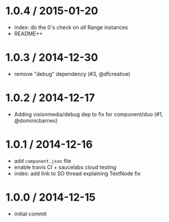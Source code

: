 
1.0.4 / 2015-01-20
==================

  * index: do the 0's check on *all* Range instances
  * README++

1.0.3 / 2014-12-30
==================

  * remove "debug" dependency (#3, @dfcreative)

1.0.2 / 2014-12-17
==================

  * Adding visionmedia/debug dep to fix for component/duo (#1, @dominicbarnes)

1.0.1 / 2014-12-16
==================

  * add `component.json` file
  * enable travis CI + saucelabs cloud testing
  * index: add link to SO thread explaining TextNode fix

1.0.0 / 2014-12-15
==================

  * initial commit

